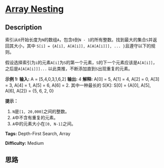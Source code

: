 # [Array Nesting][title]

## Description

索引从`0`开始长度为`N`的数组`A`，包含`0`到`N - 1`的所有整数。找到最大的集合`S`并返回其大小，其中 `S[i] = {A[i],
A[A[i]], A[A[A[i]]], ... }`且遵守以下的规则。

假设选择索引为`i`的元素`A[i]`为`S`的第一个元素，`S`的下一个元素应该是`A[A[i]]`，之后是`A[A[A[i]]]...`
以此类推，不断添加直到`S`出现重复的元素。



**示例  1:**
            **输入:** A = [5,4,0,3,1,6,2]    **输出:** 4    **解释:**     A[0] = 5, A[1] = 4, A[2] = 0, A[3] = 3, A[4] = 1, A[5] = 6, A[6] = 2.        其中一种最长的 S[K]:    S[0] = {A[0], A[5], A[6], A[2]} = {5, 6, 2, 0}    



**提示：**

  1. `N`是`[1, 20,000]`之间的整数。
  2. `A`中不含有重复的元素。
  3. `A`中的元素大小在`[0, N-1]`之间。


**Tags:** Depth-First Search, Array

**Difficulty:** Medium

## 思路

[title]: https://leetcode-cn.com/problems/array-nesting
